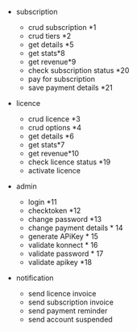 - subscription 
  - crud subscription *1
  - crud tiers *2
  - get details *5
  - get stats*8
  - get revenue*9
  - check subscription status *20
  - pay for subscription
  - save payment details *21

- licence
  - crud licence *3
  - crud options *4
  - get details *6
  - get stats*7
  - get revenue*10 
  - check licence status *19
  - activate licence


- admin
  - login *11
  - checktoken *12
  - change password *13
  - change payment details * 14
  - generate APiKey * 15
  - validate konnect * 16
  - validate password * 17
  - validate apikey *18

- notification 
   - send licence invoice
   - send subscription invoice
   - send payment reminder
   - send account suspended
